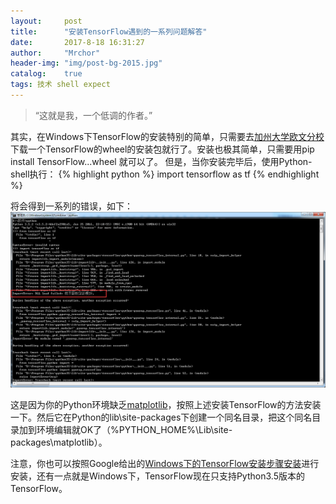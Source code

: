 ```yaml
---
layout:     post
title:      "安装TensorFlow遇到的一系列问题解答"
date:       2017-8-18 16:31:27
author:     "Mrchor"
header-img: "img/post-bg-2015.jpg"
catalog:	true
tags: 技术 shell expect
---
```


> “这就是我，一个低调的作者。”


其实，在Windows下TensorFlow的安装特别的简单，只需要去[加州大学欧文分校](http://www.lfd.uci.edu/~gohlke/pythonlibs/)下载一个TensorFlow的wheel的安装包就行了。安装也极其简单，只需要用pip install TensorFlow...wheel 就可以了。
但是，当你安装完毕后，使用Python-shell执行：
{% highlight python %}
import tensorflow as tf
{% endhighlight %}

将会得到一系列的错误，如下：
![](/img/2017-08-18/1.png)

这是因为你的Python环境缺乏[matplotlib](http://www.lfd.uci.edu/~gohlke/pythonlibs/#matplotlib)，按照上述安装TensorFlow的方法安装一下。然后它在Python的lib\site-packages下创建一个同名目录，把这个同名目录加到环境编辑就OK了（%PYTHON_HOME%\Lib\site-packages\matplotlib）。

注意，你也可以按照Google给出的[Windows下的TensorFlow安装步骤安装](https://www.tensorflow.org/install/install_windows)进行安装，还有一点就是Windows下，TensorFlow现在只支持Python3.5版本的TensorFlow。


